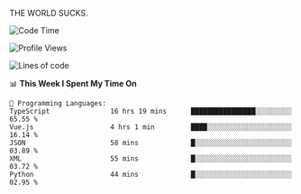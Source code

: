THE WORLD SUCKS.

<!--START_SECTION:waka-->
![Code Time](http://img.shields.io/badge/Code%20Time-730%20hrs%2059%20mins-blue)

![Profile Views](http://img.shields.io/badge/Profile%20Views-0-blue)

![Lines of code](https://img.shields.io/badge/From%20Hello%20World%20I%27ve%20Written-2.2%20million%20lines%20of%20code-blue)

📊 **This Week I Spent My Time On** 

```text
💬 Programming Languages: 
TypeScript               16 hrs 19 mins      ████████████████░░░░░░░░░   65.55 % 
Vue.js                   4 hrs 1 min         ████░░░░░░░░░░░░░░░░░░░░░   16.14 % 
JSON                     58 mins             █░░░░░░░░░░░░░░░░░░░░░░░░   03.89 % 
XML                      55 mins             █░░░░░░░░░░░░░░░░░░░░░░░░   03.72 % 
Python                   44 mins             █░░░░░░░░░░░░░░░░░░░░░░░░   02.95 % 
```


<!--END_SECTION:waka-->
